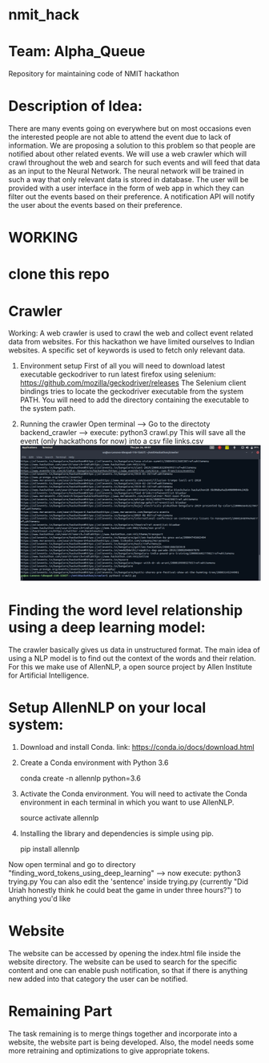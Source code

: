 # nmit_hack
# Team: Alpha_Queue
Repository for maintaining code of NMIT hackathon
# Description of Idea:
There are many events going on everywhere but on most occasions even the interested people are not able to attend
the event due to lack of information. We are proposing a solution to this problem so that people are notified about
other related events.
We will use a web crawler which will crawl throughout the web and search for such events and will feed that data as
an input to the Neural Network. The neural network will be trained in such a way that only relevant data is stored in
database. The user will be provided with a user interface in the form of web app in which they can filter out the
events based on their preference. A notification API will notify the user about the events based on their preference.

# WORKING
# clone this repo

# Crawler
Working:
A web crawler is used to crawl the web and collect event related data from websites. For this hackathon we have limited ourselves to Indian websites. A specific set of keywords is used to fetch only relevant data.

1. Environment setup
First of all you will need to download latest executable geckodriver to run latest firefox using selenium: https://github.com/mozilla/geckodriver/releases
The Selenium client bindings tries to locate the geckodriver executable from the system PATH. You will need to add the directory containing the executable to the system path.

2. Running the crawler
Open terminal --> Go to the directoty backend_crawler --> execute: python3 crawl.py
This will save all the event (only hackathons for now) into a csv file links.csv
![Alt text](/screenshots/crawled_links.png?raw=true "Crawled Links")

# Finding the word level relationship using a deep learning model:

The crawler basically gives us data in unstructured format. The main idea of using a NLP model is to find out the context of the words and their relation. For this we make use of AllenNLP, a open source project by Allen Institute for Artificial Intelligence.

  # Setup AllenNLP on your local system:

   1. Download and install Conda. link: https://conda.io/docs/download.html

   2. Create a Conda environment with Python 3.6

        conda create -n allennlp python=3.6

   3. Activate the Conda environment. You will need to activate the Conda environment in each terminal in which you want to use AllenNLP.

        source activate allennlp
        
   4. Installing the library and dependencies is simple using pip.

        pip install allennlp
   
 Now open terminal and go to directory "finding_word_tokens_using_deep_learning" --> now execute: python3 trying.py
 You can also edit the 'sentence' inside trying.py (currently "Did Uriah honestly think he could beat the game in under three hours?") to anything you'd like
 
# Website
The website can be accessed by opening the index.html file inside the website directory. The website can be used to search for the specific content and one can enable push notification, so that if there is anything new added into that category the user can be notified.

# Remaining Part
The task remaining is to merge things together and incorporate into a website, the website part is being developed.
Also, the model needs some more retraining and optimizations to give appropriate tokens.
